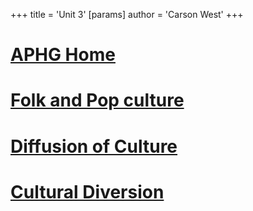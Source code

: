 +++
 title = 'Unit 3'
[params]
	author = 'Carson West'
+++
# [APHG Home](./../aphg-home/)
# [Folk and Pop culture](./../folk-and-pop-culture/)

# [Diffusion of Culture](./../diffusion-of-culture/)
# [Cultural Diversion](./../cultural-diversion/)
